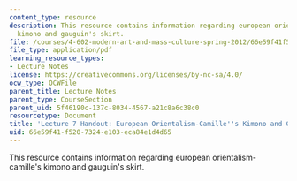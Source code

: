 ```yaml
---
content_type: resource
description: This resource contains information regarding european orientalism-camille's
  kimono and gauguin's skirt.
file: /courses/4-602-modern-art-and-mass-culture-spring-2012/66e59f41f5207324e103eca84e1d4d65_MIT4_602S12_lec07.pdf
file_type: application/pdf
learning_resource_types:
- Lecture Notes
license: https://creativecommons.org/licenses/by-nc-sa/4.0/
ocw_type: OCWFile
parent_title: Lecture Notes
parent_type: CourseSection
parent_uid: 5f46190c-137c-8034-4567-a21c8a6c38c0
resourcetype: Document
title: 'Lecture 7 Handout: European Orientalism-Camille''s Kimono and Gauguin''s Skirt'
uid: 66e59f41-f520-7324-e103-eca84e1d4d65
---
```

This resource contains information regarding european orientalism-camille's kimono and gauguin's skirt.